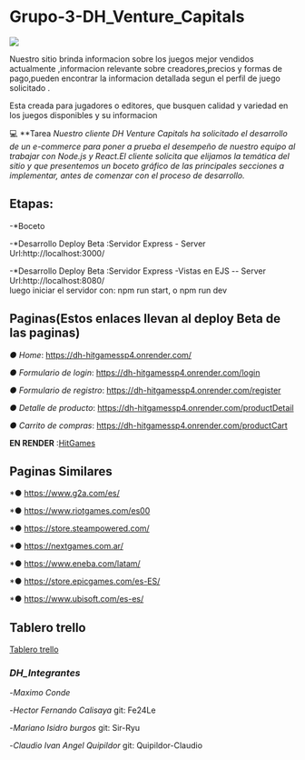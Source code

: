 # **Grupo-3-DH_Venture_Capitals**

![](https://github.com/Sir-Ryu/Grupo-3-HitGames/blob/main/desings/logo_sprint1.png)


Nuestro sitio brinda informacion sobre los juegos mejor vendidos actualmente ,informacion relevante sobre creadores,precios y formas de pago,pueden encontrar la informacion detallada segun el perfil de juego solicitado .

  Esta creada para jugadores o editores, que busquen calidad y variedad en los juegos disponibles y su informacion

💻 
**Tarea
_Nuestro cliente DH Venture Capitals ha solicitado el desarrollo de un e-commerce para poner a prueba el desempeño de nuestro equipo al trabajar con Node.js y React.El cliente solicita que elijamos la temática del sitio
y que presentemos un boceto gráfico de las principales secciones a implementar, antes de comenzar con el proceso de desarrollo._


## **Etapas:**

-*Boceto

-*Desarrollo Deploy Beta :Servidor Express  - Server Url:http://localhost:3000/

-*Desarrollo Deploy Beta :Servidor Express -Vistas en EJS -- Server Url:http://localhost:8080/  
  luego iniciar el servidor  con:
                      npm run start, o   npm run dev

## **Paginas(Estos enlaces llevan al deploy Beta de las paginas)**

*● Home*: https://dh-hitgamessp4.onrender.com/

*● Formulario de login*: https://dh-hitgamessp4.onrender.com/login

*● Formulario de registro*: https://dh-hitgamessp4.onrender.com/register

*● Detalle de producto*: https://dh-hitgamessp4.onrender.com/productDetail

*● Carrito de compras*: https://dh-hitgamessp4.onrender.com/productCart


**EN RENDER** :[HitGames](https://dh-hitgamessp4.onrender.com/)

## **Paginas Similares**

*● https://www.g2a.com/es/

*● https://www.riotgames.com/es00

*● https://store.steampowered.com/

*● https://nextgames.com.ar/

*● https://www.eneba.com/latam/

*● https://store.epicgames.com/es-ES/

*● https://www.ubisoft.com/es-es/

## **Tablero trello**

 [Tablero trello](https://trello.com/b/4bt3QZLe/proyecto-dh-grupo-3)


### *DH_Integrantes* 

-*Maximo Conde*  

-*Hector Fernando Calisaya*   git:  Fe24Le 

-*Mariano Isidro burgos*   git:  Sir-Ryu

-*Claudio Ivan Angel Quipildor*   git:  Quipildor-Claudio
